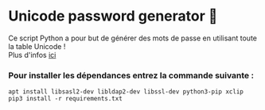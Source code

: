# Unicode password generator 🔑

Ce script Python a pour but de générer des mots de passe en utilisant toute la table Unicode !<br>
Plus d'infos [ici](https://eban.dev/blog/index.php/tutoriel/vos-mots-de-passe-sont-ils-vraiment-securises/)<br>
### Pour installer les dépendances entrez la commande suivante : <br>
```
apt install libsasl2-dev libldap2-dev libssl-dev python3-pip xclip
pip3 install -r requirements.txt
```
